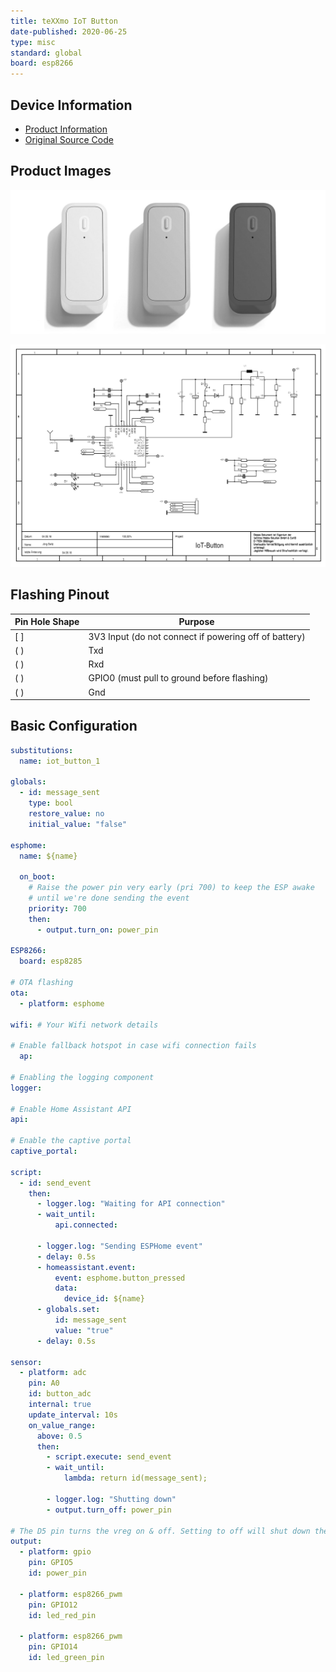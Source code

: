 ```yaml
---
title: teXXmo IoT Button
date-published: 2020-06-25
type: misc
standard: global
board: esp8266
---
```


## Device Information

- [Product Information](http://www.iot-button.eu/index_en.html)
- [Original Source Code](https://github.com/teXXmo/TheButtonProject)

## Product Images

![Product Image](button_s_a.jpg "Product Image")

![Schematic](schematic.png "Schematic")

## Flashing Pinout

| Pin Hole Shape | Purpose |
| ------ | ----------------------- |
| [ ] | 3V3 Input (do not connect if powering off of battery) |
| ( ) | Txd |
| ( ) | Rxd |
| ( ) | GPIO0 (must pull to ground before flashing) |
| ( ) | Gnd |

## Basic Configuration

```yaml
substitutions:
  name: iot_button_1

globals:
  - id: message_sent
    type: bool
    restore_value: no
    initial_value: "false"

esphome:
  name: ${name}

  on_boot:
    # Raise the power pin very early (pri 700) to keep the ESP awake
    # until we're done sending the event
    priority: 700
    then:
      - output.turn_on: power_pin

ESP8266:
  board: esp8285 
   
# OTA flashing
ota:
  - platform: esphome

wifi: # Your Wifi network details
  
# Enable fallback hotspot in case wifi connection fails  
  ap:

# Enabling the logging component
logger:

# Enable Home Assistant API
api:

# Enable the captive portal
captive_portal:

script:
  - id: send_event
    then:
      - logger.log: "Waiting for API connection"
      - wait_until:
          api.connected:

      - logger.log: "Sending ESPHome event"
      - delay: 0.5s
      - homeassistant.event:
          event: esphome.button_pressed
          data:
            device_id: ${name}
      - globals.set:
          id: message_sent
          value: "true"
      - delay: 0.5s

sensor:
  - platform: adc
    pin: A0
    id: button_adc
    internal: true
    update_interval: 10s
    on_value_range:
      above: 0.5
      then:
        - script.execute: send_event
        - wait_until:
            lambda: return id(message_sent);

        - logger.log: "Shutting down"
        - output.turn_off: power_pin

# The D5 pin turns the vreg on & off. Setting to off will shut down the device.
output:
  - platform: gpio
    pin: GPIO5
    id: power_pin

  - platform: esp8266_pwm
    pin: GPIO12
    id: led_red_pin

  - platform: esp8266_pwm
    pin: GPIO14
    id: led_green_pin
```
